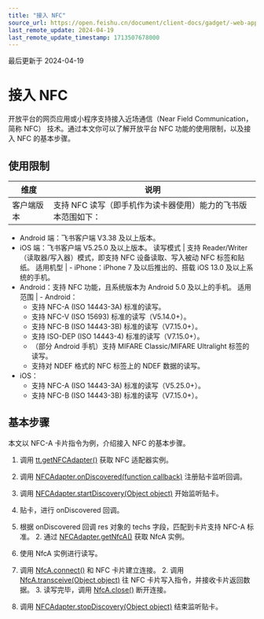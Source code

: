 ```yaml
---
title: "接入 NFC"
source_url: https://open.feishu.cn/document/client-docs/gadget/-web-app-api/device/nfc/nfc-development-guide
last_remote_update: 2024-04-19
last_remote_update_timestamp: 1713507678000
---
```

最后更新于 2024-04-19

# 接入 NFC

开放平台的网页应用或小程序支持接入近场通信（Near Field Communication，简称 NFC） 技术。通过本文你可以了解开放平台 NFC 功能的使用限制，以及接入 NFC 的基本步骤。

## 使用限制

维度 | 说明
--- | ---
客户端版本 | 支持 NFC 读写（即手机作为读卡器使用）能力的飞书版本范围如下：  
- Android 端：飞书客户端 V3.38 及以上版本。  
- iOS 端：飞书客户端 V5.25.0 及以上版本。
读写模式 | 支持 Reader/Writer（读取器/写入器）模式，即支持 NFC 设备读取、写入被动 NFC 标签和贴纸。
适用机型 | - iPhone：iPhone 7 及以后推出的、搭载 iOS 13.0 及以上系统的手机。  
- Android：支持 NFC 功能，且系统版本为 Android 5.0 及以上的手机。
适用范围 | - Android：  
	- 支持 NFC-A (ISO 14443-3A) 标准的读写。  
	- 支持 NFC-V (ISO 15693) 标准的读写（V5.14.0+）。  
    - 支持 NFC-B (ISO 14443-3B) 标准的读写（V7.15.0+）。  
    - 支持 ISO-DEP (ISO 14443-4) 标准的读写（V7.15.0+）。  
	- （部分 Android 手机）支持 MIFARE Classic/MIFARE Ultralight 标签的读写。  
	- 支持对 NDEF 格式的 NFC 标签上的 NDEF 数据的读写。  
- iOS：  
	- 支持 NFC-A (ISO 14443-3A) 标准的读写（V5.25.0+）。  
	- 支持 NFC-B (ISO 14443-3B) 标准的读写（V7.15.0+）。

## 基本步骤

本文以 NFC-A 卡片指令为例，介绍接入 NFC 的基本步骤。

1. 调用 [tt.getNFCAdapter()](https://open.feishu.cn/document/uYjL24iN/ukzM4YjL5MDO24SOzgjN) 获取 NFC 适配器实例。

2. 调用 [NFCAdapter.onDiscovered(function callback)](https://open.feishu.cn/document/uYjL24iN/uUDN4YjL1QDO24SN0gjN) 注册贴卡监听回调。

3. 调用 [NFCAdapter.startDiscovery(Object object)](https://open.feishu.cn/document/uYjL24iN/uIDN4YjLyQDO24iM0gjN) 开始监听贴卡。

4. 贴卡，进行 onDiscovered 回调。

1. 根据 onDiscovered 回调 res 对象的 techs 字段，匹配到卡片支持 NFC-A 标准。
	2. 通过 [NFCAdapter.getNfcA()](https://open.feishu.cn/document/uYjL24iN/ugzM4YjL4MDO24COzgjN) 获取 NfcA 实例。

5. 使用 NfcA 实例进行读写。

1. 调用 [NfcA.connect()](https://open.feishu.cn/document/uYjL24iN/ucDN4YjL3QDO24yN0gjN) 和 NFC 卡片建立连接。
	2. 调用 [NfcA.transceive(Object object)](https://open.feishu.cn/document/uYjL24iN/uITN4YjLyUDO24iM1gjN) 往 NFC 卡片写入指令，并接收卡片返回数据。
	3. 读写完毕，调用 [NfcA.close()](https://open.feishu.cn/document/uYjL24iN/uYDN4YjL2QDO24iN0gjN) 断开连接。

6. 调用 [NFCAdapter.stopDiscovery(Object object)](https://open.feishu.cn/document/uYjL24iN/uMDN4YjLzQDO24yM0gjN) 结束监听贴卡。

